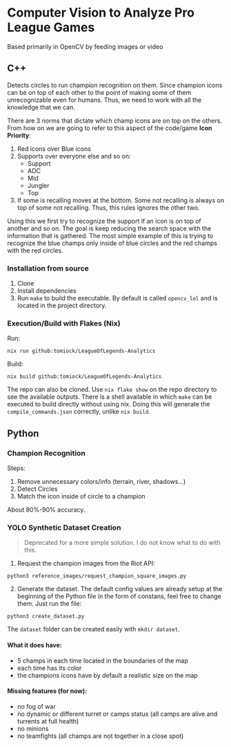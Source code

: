 # Computer Vision to Analyze Pro League Games

Based primarily in OpenCV by feeding images or video

## C++

Detects circles to run champion recognition on them. Since champion icons can be on top of each other to the point of making some of them unrecognizable even for humans. Thus, we need to work with all the knowledge that we can.

There are 3 norms that dictate which champ icons are on top on the others. From how on we are going to refer to this aspect of the code/game **Icon Priority**: 
1. Red icons over Blue icons
2. Supports over everyone else and so on:
    - Support
    - ADC
    - Mid
    - Jungler
    - Top
3. If some is recalling moves at the bottom. Some not recalling is always on top of some not recalling. Thus, this rules ignores the other two.

Using this we first try to recognize the support if an icon is on top of another and so on. The goal is keep reducing the search space with the information that is gathered. The most simple example of this is trying to recognize the blue champs only inside of blue circles and the red champs with the red circles.

### Installation from source
1. Clone
2. Install dependencies
3. Run `make` to build the executable. By default is called `opencv_lol` and is located in the project directory.


### Execution/Build with Flakes (Nix)

Run:
```shell
nix run github:tomiock/LeagueOfLegends-Analytics
```

Build:
```shell
nix build github:tomiock/LeagueOfLegends-Analytics
```

The repo can also be cloned. Use `nix flake show` on the repo directory to see the available outputs. There is a shell available in which `make` can be executed to build directly without using nix. Doing this will generate the `compile_commands.json` correctly, unlike `nix build`.

## Python

### Champion Recognition

Steps:
1. Remove unnecessary colors/info (terrain, river, shadows...)
2. Detect Circles
3. Match the icon inside of circle to a champion

About 80%-90% accuracy.

### YOLO Synthetic Dataset Creation

>  Deprecated for a more simple solution. I do not know what to do with this.

1. Request the champion images from the Riot API:
```
python3 reference_images/request_champion_square_images.py
```
2. Generate the dataset.
The default config values are already setup at the beginning of the Python file in the form of constans, feel free to change them. Just run the file:
```
python3 create_dataset.py
```
The `dataset` folder can be created easily with `mkdir dataset`.

#### What it does have:
- 5 champs in each time located in the boundaries of the map
- each time has its color
- the champions icons have by default a realistic size on the map

#### Missing features (for now):
- no fog of war
- no dynamic or different turret or camps status (all camps are alive and turrents at full health)
- no minions
- no teamfights (all champs are not together in a close spot)
